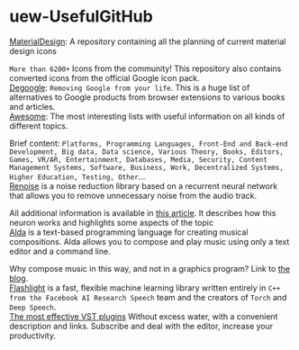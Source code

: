 # uew-UsefulGitHub
[MaterialDesign](https://github.com/Templarian/MaterialDesign): 
A repository containing all the planning of current material design icons

`More than 6200+` Icons from the community!
This repository also contains converted icons from the official Google icon pack.<br />
[Degoogle](https://github.com/tycrek/degoogle):
`Removing Google from your life`. 
This is a huge list of alternatives to Google products from browser extensions to various books and articles.<br />
[Awesome](https://github.com/sindresorhus/awesome):
The most interesting lists with useful information on all kinds of different topics.

Brief content:
`Platforms, Programming Languages, Front-End and Back-end Development, Big data, Data science, Various Theory, Books, Editors, Games, VR/AR, Entertainment, Databases, Media, Security, Content Management Systems, Software, Business, Work, Decentralized Systems, Higher Education, Testing, Other`...<br />
[Renoise](https://github.com/xiph/rnnoise) is a noise reduction library based on a recurrent neural network that allows you to remove unnecessary noise from the audio track.

All additional information is available in [this article](https://jmvalin.ca/demo/rnnoise/).
It describes how this neuron works and highlights some aspects of the topic<br />
[Alda](https://github.com/alda-lang/alda) is a text-based programming language for creating musical compositions. Alda allows you to compose and play music using only a text editor and a command line.

Why compose music in this way, and not in a graphics program? Link to [the blog](https://blog.djy.io/alda-a-manifesto-and-gentle-introduction/).<br />
[Flashlight](https://github.com/flashlight/flashlight) is a fast, flexible machine learning library written entirely in `C++ from the Facebook AI Research Speech` team and the creators of `Torch` and `Deep Speech`.<br />
[The most effective VST plugins](https://t.me/vsc_help)
Without excess water, with a convenient description and links. 
Subscribe and deal with the editor, increase your productivity.<br />
